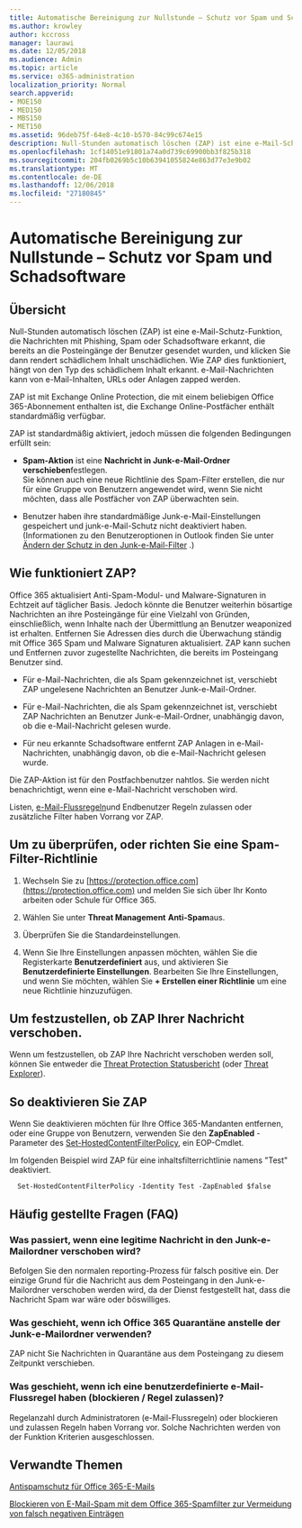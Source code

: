 ```yaml
---
title: Automatische Bereinigung zur Nullstunde – Schutz vor Spam und Schadsoftware
ms.author: krowley
author: kccross
manager: laurawi
ms.date: 12/05/2018
ms.audience: Admin
ms.topic: article
ms.service: o365-administration
localization_priority: Normal
search.appverid:
- MOE150
- MED150
- MBS150
- MET150
ms.assetid: 96deb75f-64e8-4c10-b570-84c99c674e15
description: Null-Stunden automatisch löschen (ZAP) ist eine e-Mail-Schutz-Funktion, die Nachrichten mit Spam oder Schadsoftware erkannt, die bereits an die Posteingänge der Benutzer gesendet wurden, und klicken Sie dann den schädlichem Inhalt unschädlichen rendert. Wie ZAP dies funktioniert, hängt von den Typ des schädlichem Inhalt erkannt.
ms.openlocfilehash: 1cf14051e91801a74a0d739c69900bb3f825b318
ms.sourcegitcommit: 204fb0269b5c10b63941055824e863d77e3e9b02
ms.translationtype: MT
ms.contentlocale: de-DE
ms.lasthandoff: 12/06/2018
ms.locfileid: "27180845"
---
```

# <a name="zero-hour-auto-purge---protection-against-spam-and-malware"></a>Automatische Bereinigung zur Nullstunde – Schutz vor Spam und Schadsoftware

## <a name="overview"></a>Übersicht

Null-Stunden automatisch löschen (ZAP) ist eine e-Mail-Schutz-Funktion, die Nachrichten mit Phishing, Spam oder Schadsoftware erkannt, die bereits an die Posteingänge der Benutzer gesendet wurden, und klicken Sie dann rendert schädlichem Inhalt unschädlichen. Wie ZAP dies funktioniert, hängt von den Typ des schädlichem Inhalt erkannt. e-Mail-Nachrichten kann von e-Mail-Inhalten, URLs oder Anlagen zapped werden.
  
ZAP ist mit Exchange Online Protection, die mit einem beliebigen Office 365-Abonnement enthalten ist, die Exchange Online-Postfächer enthält standardmäßig verfügbar.

ZAP ist standardmäßig aktiviert, jedoch müssen die folgenden Bedingungen erfüllt sein:
  
- **Spam-Aktion** ist eine **Nachricht in Junk-e-Mail-Ordner verschieben**festlegen. <br/>Sie können auch eine neue Richtlinie des Spam-Filter erstellen, die nur für eine Gruppe von Benutzern angewendet wird, wenn Sie nicht möchten, dass alle Postfächer von ZAP überwachten sein.

- Benutzer haben ihre standardmäßige Junk-e-Mail-Einstellungen gespeichert und junk-e-Mail-Schutz nicht deaktiviert haben. (Informationen zu den Benutzeroptionen in Outlook finden Sie unter [Ändern der Schutz in den Junk-e-Mail-Filter](https://support.office.com/article/change-the-level-of-protection-in-the-junk-email-filter-e89c12d8-9d61-4320-8c57-d982c8d52f6b) .) 
  
## <a name="how-does-zap-work"></a>Wie funktioniert ZAP?

Office 365 aktualisiert Anti-Spam-Modul- und Malware-Signaturen in Echtzeit auf täglicher Basis. Jedoch könnte die Benutzer weiterhin bösartige Nachrichten an ihre Posteingänge für eine Vielzahl von Gründen, einschließlich, wenn Inhalte nach der Übermittlung an Benutzer weaponized ist erhalten. Entfernen Sie Adressen dies durch die Überwachung ständig mit Office 365 Spam und Malware Signaturen aktualisiert. ZAP kann suchen und Entfernen zuvor zugestellte Nachrichten, die bereits im Posteingang Benutzer sind. 

- Für e-Mail-Nachrichten, die als Spam gekennzeichnet ist, verschiebt ZAP ungelesene Nachrichten an Benutzer Junk-e-Mail-Ordner. 

- Für e-Mail-Nachrichten, die als Spam gekennzeichnet ist, verschiebt ZAP Nachrichten an Benutzer Junk-e-Mail-Ordner, unabhängig davon, ob die e-Mail-Nachricht gelesen wurde.

- Für neu erkannte Schadsoftware entfernt ZAP Anlagen in e-Mail-Nachrichten, unabhängig davon, ob die e-Mail-Nachricht gelesen wurde. 
  
Die ZAP-Aktion ist für den Postfachbenutzer nahtlos. Sie werden nicht benachrichtigt, wenn eine e-Mail-Nachricht verschoben wird.
  
Listen, [e-Mail-Flussregeln](https://go.microsoft.com/fwlink/p/?LinkId=722755)und Endbenutzer Regeln zulassen oder zusätzliche Filter haben Vorrang vor ZAP.
  
## <a name="to-review-or-set-up-a-spam-filter-policy"></a>Um zu überprüfen, oder richten Sie eine Spam-Filter-Richtlinie
  
1. Wechseln Sie zu [https://protection.office.com](https://protection.office.com) und melden Sie sich über Ihr Konto arbeiten oder Schule für Office 365.

2. Wählen Sie unter **Threat Management** **Anti-Spam**aus.

3. Überprüfen Sie die Standardeinstellungen. 

4. Wenn Sie Ihre Einstellungen anpassen möchten, wählen Sie die Registerkarte **Benutzerdefiniert** aus, und aktivieren Sie **Benutzerdefinierte Einstellungen**. Bearbeiten Sie Ihre Einstellungen, und wenn Sie möchten, wählen Sie **+ Erstellen einer Richtlinie** um eine neue Richtlinie hinzuzufügen. 
    
## <a name="to-see-if-zap-moved-your-message"></a>Um festzustellen, ob ZAP Ihrer Nachricht verschoben.

Wenn um festzustellen, ob ZAP Ihre Nachricht verschoben werden soll, können Sie entweder die [Threat Protection Statusbericht](view-email-security-reports.md#threat-protection-status-report-new) (oder [Threat Explorer](use-explorer-in-security-and-compliance.md)).
    
## <a name="to-disable-zap"></a>So deaktivieren Sie ZAP
  
Wenn Sie deaktivieren möchten für Ihre Office 365-Mandanten entfernen, oder eine Gruppe von Benutzern, verwenden Sie den **ZapEnabled** -Parameter des [Set-HostedContentFilterPolicy](https://go.microsoft.com/fwlink/p/?LinkId=722758), ein EOP-Cmdlet.
    
Im folgenden Beispiel wird ZAP für eine inhaltsfilterrichtlinie namens "Test" deaktiviert.
    
```
  Set-HostedContentFilterPolicy -Identity Test -ZapEnabled $false
```

## <a name="faq"></a>Häufig gestellte Fragen (FAQ)

### <a name="what-happens-if-a-legitimate-message-is-moved-to-the-junk-mail-folder"></a>Was passiert, wenn eine legitime Nachricht in den Junk-e-Mailordner verschoben wird?
  
Befolgen Sie den normalen reporting-Prozess für falsch positive ein. Der einzige Grund für die Nachricht aus dem Posteingang in den Junk-e-Mailordner verschoben werden wird, da der Dienst festgestellt hat, dass die Nachricht Spam war wäre oder böswilliges.
  
### <a name="what-if-i-use-the-office-365-quarantine-instead-of-the-junk-mail-folder"></a>Was geschieht, wenn ich Office 365 Quarantäne anstelle der Junk-e-Mailordner verwenden?
  
ZAP nicht Sie Nachrichten in Quarantäne aus dem Posteingang zu diesem Zeitpunkt verschieben.
  
### <a name="what-if-i-have-a-custom-mail-flow-rule-block-allow-rule"></a>Was geschieht, wenn ich eine benutzerdefinierte e-Mail-Flussregel haben (blockieren / Regel zulassen)?
  
Regelanzahl durch Administratoren (e-Mail-Flussregeln) oder blockieren und zulassen Regeln haben Vorrang vor. Solche Nachrichten werden von der Funktion Kriterien ausgeschlossen.
  
## <a name="related-topics"></a>Verwandte Themen

[Antispamschutz für Office 365-E-Mails](anti-spam-protection.md)
  
[Blockieren von E-Mail-Spam mit dem Office 365-Spamfilter zur Vermeidung von falsch negativen Einträgen](block-email-spam-to-prevent-false-negatives.md)
  

